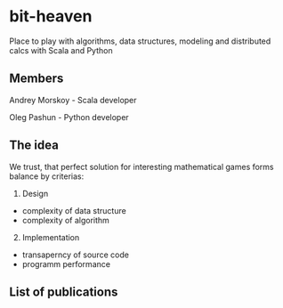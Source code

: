 # bit-heaven

Place to play with algorithms, data structures, modeling and distributed calcs with Scala and Python

## Members 
Andrey Morskoy - Scala developer

Oleg Pashun - Python developer

## The idea

We trust, that perfect solution for interesting mathematical games forms balance by criterias:
1. Design
* complexity of data structure
* complexity of algorithm

2. Implementation
* transaperncy of source code
* programm performance


## List of publications

